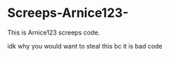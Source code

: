# Screeps-Arnice123-

This is Arnice123 screeps code.

idk why you would want to steal this bc it is bad code
